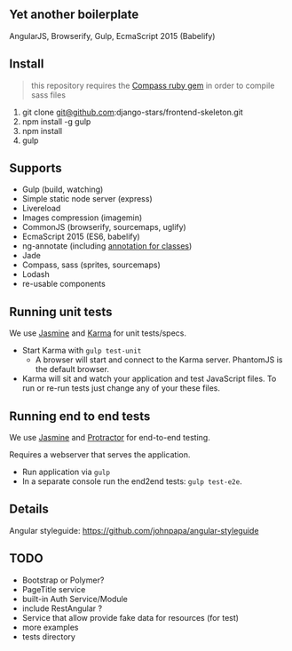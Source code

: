 
## Yet another boilerplate
AngularJS, Browserify, Gulp, EcmaScript 2015 (Babelify)

## Install

> this repository requires the [Compass ruby gem](http://compass-style.org/install/) in order to compile sass files

1. git clone git@github.com:django-stars/frontend-skeleton.git
2. npm install -g gulp
3. npm install
4. gulp

## Supports

* Gulp (build, watching)
* Simple static node server (express)
* Livereload
* Images compression (imagemin)
* CommonJS (browserify, sourcemaps, uglify)
* EcmaScript 2015 (ES6, babelify)
* ng-annotate (including [annotation for classes](https://github.com/mchmielarski/babel-plugin-ng-annotate))
* Jade
* Compass, sass (sprites, sourcemaps)
* Lodash
* re-usable components

## Running unit tests

We use [Jasmine](http://jasmine.github.io/) and [Karma](http://karma-runner.github.io/) for unit tests/specs.

- Start Karma with `gulp test-unit`
  - A browser will start and connect to the Karma server. PhantomJS is the default browser.
- Karma will sit and watch your application and test JavaScript files. To run or re-run tests just
  change any of your these files.

## Running end to end tests

We use [Jasmine](http://jasmine.github.io/) and [Protractor](https://angular.github.io/protractor/) for end-to-end testing.

Requires a webserver that serves the application.

- Run application via `gulp`
- In a separate console run the end2end tests: `gulp test-e2e`.

## Details

Angular styleguide: https://github.com/johnpapa/angular-styleguide

## TODO

* Bootstrap or Polymer?
* PageTitle service
* built-in Auth Service/Module
* include RestAngular ?
* Service that allow provide fake data for resources (for test)
* more examples
* tests directory
